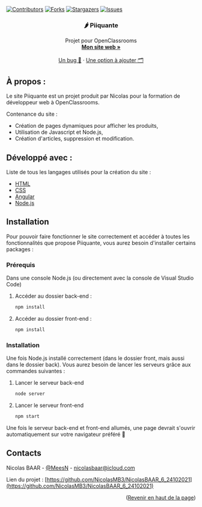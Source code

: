 [![Contributors][contributors-shield]][contributors-url]
[![Forks][forks-shield]][forks-url]
[![Stargazers][stars-shield]][stars-url]
[![Issues][issues-shield]][issues-url]

<div id="top"></div>

<div align="center">

  ### 🌶️ Piiquante

  <p align="center">
    Projet pour OpenClassrooms
    <br />
    <a href="https://nicolasbaar.fr/"><strong>Mon site web »</strong></a>
    <br />
    <br />
    <a href="https://github.com/NicolasMB3/NicolasBAAR_6_24102021/issues">Un bug 🐜</a>
    ·
    <a href="https://github.com/NicolasMB3/NicolasBAAR_6_24102021/issues">Une option à ajouter 🗂️</a>
  </p>
</div>

## À propos :

Le site Piiquante est un projet produit par Nicolas pour la formation de développeur web à OpenClassrooms.

Contenance du site :
* Création de pages dynamiques pour afficher les produits,
* Utilisation de Javascript et Node.js,
* Création d'articles, suppression et modification.

## Développé avec :

Liste de tous les langages utilisés pour la création du site :

* [HTML](https://developer.mozilla.org/fr/docs/Web/HTML)
* [CSS](https://developer.mozilla.org/fr/docs/Web/CSS)
* [Angular](https://angular.io/)
* [Node.js](https://nodejs.org/en/)

## Installation

Pour pouvoir faire fonctionner le site correctement et accéder à toutes les fonctionnalités que propose Piiquante, vous aurez besoin d'installer certains packages :

### Prérequis

Dans une console Node.js (ou directement avec la console de Visual Studio Code)
1. Accéder au dossier back-end :
   ```sh
   npm install
   ```
2. Accéder au dossier front-end :
   ```sh
   npm install
   ```

### Installation

Une fois Node.js installé correctement (dans le dossier front, mais aussi dans le dossier back). Vous aurez besoin de lancer les serveurs grâce aux commandes suivantes :

1. Lancer le serveur back-end
   ```sh
   node server
   ```
2. Lancer le serveur front-end
   ```sh
   npm start
   ```
Une fois le serveur back-end et front-end allumés, une page devrait s'ouvrir automatiquement sur votre navigateur préféré 🎉

## Contacts

Nicolas BAAR - [@MeesN](https://nicolasbaar.fr/) - nicolasbaar@icloud.com

Lien du projet : [https://github.com/NicolasMB3/NicolasBAAR_6_24102021](https://github.com/NicolasMB3/NicolasBAAR_6_24102021)

<p align="right">(<a href="#top">Revenir en haut de la page</a>)</p>

[contributors-shield]: https://img.shields.io/github/contributors/NicolasMB3/NicolasBAAR_6_24102021.svg?style=for-the-badge
[contributors-url]: https://github.com/NicolasMB3/NicolasBAAR_6_24102021/graphs/contributors
[forks-shield]: https://img.shields.io/github/forks/NicolasMB3/NicolasBAAR_6_24102021.svg?style=for-the-badge
[forks-url]: https://github.com/NicolasMB3/NicolasBAAR_6_24102021/pulse
[stars-shield]: https://img.shields.io/github/stars/NicolasMB3/NicolasBAAR_6_24102021.svg?style=for-the-badge
[stars-url]: https://github.com/NicolasMB3/NicolasBAAR_6_24102021/stargazers
[issues-shield]: https://img.shields.io/github/issues/NicolasMB3/NicolasBAAR_6_24102021.svg?style=for-the-badge
[issues-url]: https://github.com/NicolasMB3/NicolasBAAR_6_24102021/issues
